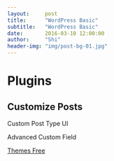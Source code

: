 ```yaml
---
layout:     post
title:      "WordPress Basic"
subtitle:   "WordPress Basic"
date:       2016-03-10 12:00:00
author:     "Shi"
header-img: "img/post-bg-01.jpg"
---
```


# Plugins 

## Customize Posts

Custom Post Type UI 

Advanced Custom Field

[Themes Free](https://null24.net/) 
